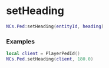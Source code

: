 # setHeading

```lua
NCs.Ped:setHeading(entityId, heading)
```

### Examples
```lua
local client = PlayerPedId()
NCs.Ped.setHeading(client, 180.0)
```